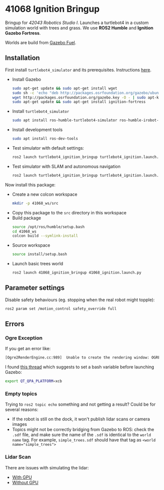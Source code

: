 # 41068 Ignition Bringup

Bringup for *42043 Robotics Studio I*. Launches a turtlebot4 in a custom simulation world with trees and grass. We use **ROS2 Humble** and **Ignition Gazebo Fortress**.

Worlds are build from [Gazebo Fuel](https://app.gazebosim.org/fuel/models).

## Installation

First install `turtlebot4_simulator` and its prerequisites. Instructions [here](https://turtlebot.github.io/turtlebot4-user-manual/software/turtlebot4_simulator.html). 

* Install Gazebo
  ```bash
  sudo apt-get update && sudo apt-get install wget
  sudo sh -c 'echo "deb http://packages.osrfoundation.org/gazebo/ubuntu-stable `lsb_release -cs` main" > /etc/apt/sources.list.d/gazebo-stable.list'
  wget http://packages.osrfoundation.org/gazebo.key -O - | sudo apt-key add -
  sudo apt-get update && sudo apt-get install ignition-fortress
  ```
* Install `turtlebot4_simulator`
  ```bash
  sudo apt install ros-humble-turtlebot4-simulator ros-humble-irobot-create-nodes
  ```
* Install development tools
  ```bash
  sudo apt install ros-dev-tools
  ```
* Test simulator with default settings:
  ```bash
  ros2 launch turtlebot4_ignition_bringup turtlebot4_ignition.launch.py
  ```
* Test simulator with SLAM and autonomous navigation
  ```bash
  ros2 launch turtlebot4_ignition_bringup turtlebot4_ignition.launch.py slam:=true nav2:=true rviz:=true
  ```

Now install this package:
* Create a new colcon workspace
  ```bash
  mkdir -p 41068_ws/src
  ```
* Copy this package to the `src` directory in this workspace
* Build package
  ```bash
  source /opt/ros/humble/setup.bash
  cd 41068_ws
  colcon build --symlink-install
  ```
* Source workspace
  ```bash
  source install/setup.bash
  ```
* Launch basic trees world
  ```bash
  ros2 launch 41068_ignition_bringup 41068_ignition.launch.py
  ```

## Parameter settings

Disable safety behaviours (eg. stopping when the real robot might topple):
```bash
ros2 param set /motion_control safety_override full
```

## Errors

### Ogre Exception

If you get an error like:

```bash
[Ogre2RenderEngine.cc:989]  Unable to create the rendering window: OGRE EXCEPTION(3:RenderingAPIException): currentGLContext was specified with no current GL context in GLXWindow::create at /build/ogre-next-UFfg83/ogre-next-2.2.5+dfsg3/RenderSystems/GL3Plus/src/windowing/GLX/OgreGLXWindow.cpp (line 163)
```

I found [this thread](https://robotics.stackexchange.com/questions/111547/gazebo-crashes-immediately-segmentation-fault-address-not-mapped-to-object-0) which suggests to set a bash variable before launching Gazebo:

```bash
export QT_QPA_PLATFORM=xcb
```

### Empty topics

Trying to `ros2 topic echo` something and not getting a result? Could be for several reasons:

* If the robot is still on the dock, it won't publish lidar scans or camera images
* Topics might not be correctly bridging from Gazebo to ROS: check the `.sdf` file, and make sure the name of the `.sdf` is identical to the `world name` tag. For example, `simple_trees.sdf` should have that tag as `<world name="simple_trees">`

### Lidar Scan

There are issues with simulating the lidar:
* [With GPU](https://github.com/turtlebot/turtlebot4_simulator/issues/85)
* [Without GPU](https://github.com/iRobotEducation/create3_sim/issues/240)
